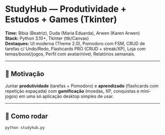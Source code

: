 # StudyHub — Produtividade + Estudos + Games (Tkinter)

**Time:** Bibia (Beatriz), Duda (Maria Eduarda), Arwen (Karen Arwen)  
**Stack:** Python 3.10+, Tkinter (ttk/Canvas)  
**Destaques:** UI moderna (Theme 2.0), Pomodoro com FSM, CRUD de tarefas c/ Undo/Redo, Flashcards PRO (CRUD + streak/XP), Loja com temas/boost/jogos, Perfil com avatar/nível, Relatórios semanais.

---

## 🎯 Motivação
Juntar **produtividade** (tarefas + Pomodoro) e **aprendizado** (flashcards com repetição espaçada) com **gamificação** (moedas, XP, conquistas e mini-jogos) em uma só aplicação desktop simples de usar.

---

## 🚀 Como rodar
```bash
python studyhub.py

